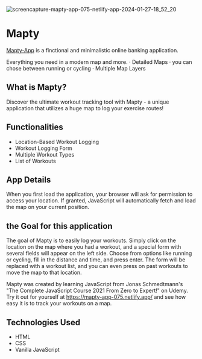 ![screencapture-mapty-app-075-netlify-app-2024-01-27-18_52_20](https://github.com/Gadridev/Mapty-app/assets/93617218/c1004620-3175-4fbe-bdc7-503bc982bc52)


# Mapty

<a href="https://mapty-app-075.netlify.app/">Mapty-App</a> is a finctional and minimalistic online banking application.

Everything you need in a modern map and more.
· Detailed Maps
· you can chose between running or cycling
· Multiple Map Layers

## What is Mapty?

Discover the ultimate workout tracking tool with Mapty - a unique application that utilizes a huge map to log your exercise routes!

## Functionalities

- Location-Based Workout Logging
- Workout Logging Form
- Multiple Workout Types
- List of Workouts

## App Details
When you first load the application, your browser will ask for permission to access your location. If granted, JavaScript will automatically fetch and load the map on your current position.

## the Goal for this application 
The goal of Mapty is to easily log your workouts. Simply click on the location on the map where you had a workout, and a special form with several fields will appear on the left side. Choose from options like running or cycling, fill in the distance and time, and press enter. The form will be replaced with a workout list, and you can even press on past workouts to move the map to that location.

Mapty was created by learning JavaScript from Jonas Schmedtmann's "The Complete JavaScript Course 2021 From Zero to Expert!" on Udemy. Try it out for yourself at https://mapty-app-075.netlify.app/ and see how easy it is to track your workouts on a map.

## Technologies Used

- HTML
- CSS
- Vanilla JavaScript

